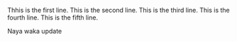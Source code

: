 Thhis is the first line.
This is the second line.
This is the third line. 
This is the fourth line.
This is the fifth line.

Naya waka update
